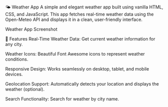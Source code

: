 🌤️ Weather App
A simple and elegant weather app built using vanilla HTML, CSS, and JavaScript. This app fetches real-time weather data using the Open-Meteo API and displays it in a clean, user-friendly interface.

Weather App Screenshot <!-- Add a screenshot of your app here -->

🚀 Features
Real-Time Weather Data: Get current weather information for any city.

Weather Icons: Beautiful Font Awesome icons to represent weather conditions.

Responsive Design: Works seamlessly on desktop, tablet, and mobile devices.

Geolocation Support: Automatically detects your location and displays the weather (optional).

Search Functionality: Search for weather by city name.
